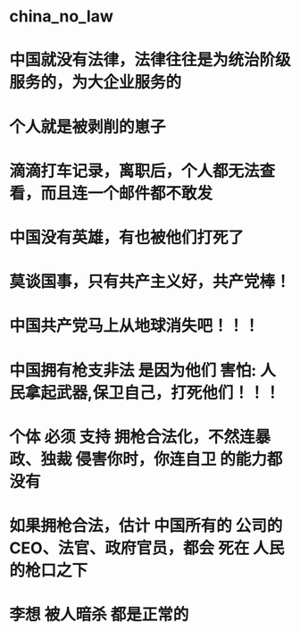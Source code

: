 # china_no_law

# 中国就没有法律，法律往往是为统治阶级服务的，为大企业服务的
# 个人就是被剥削的崽子
# 滴滴打车记录，离职后，个人都无法查看，而且连一个邮件都不敢发
# 中国没有英雄，有也被他们打死了
# 莫谈国事，只有共产主义好，共产党棒！
# 中国共产党马上从地球消失吧！！！
# 
# 中国拥有枪支非法 是因为他们 害怕: 人民拿起武器,保卫自己，打死他们！！！
# 个体 必须 支持 拥枪合法化，不然连暴政、独裁 侵害你时，你连自卫 的能力都没有
# 如果拥枪合法，估计 中国所有的 公司的CEO、法官、政府官员，都会 死在  人民的枪口之下
# 李想 被人暗杀 都是正常的 
